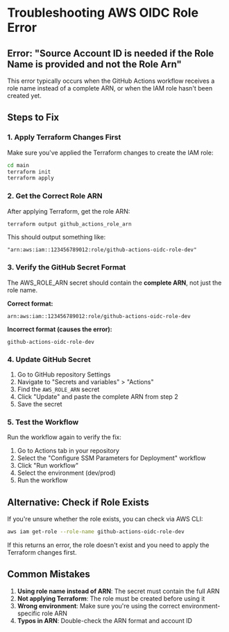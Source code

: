 # Troubleshooting AWS OIDC Role Error

## Error: "Source Account ID is needed if the Role Name is provided and not the Role Arn"

This error typically occurs when the GitHub Actions workflow receives a role name instead of a complete ARN, or when the IAM role hasn't been created yet.

## Steps to Fix

### 1. Apply Terraform Changes First

Make sure you've applied the Terraform changes to create the IAM role:

```bash
cd main
terraform init
terraform apply
```

### 2. Get the Correct Role ARN

After applying Terraform, get the role ARN:

```bash
terraform output github_actions_role_arn
```

This should output something like:
```
"arn:aws:iam::123456789012:role/github-actions-oidc-role-dev"
```

### 3. Verify the GitHub Secret Format

The AWS_ROLE_ARN secret should contain the **complete ARN**, not just the role name.

**Correct format:**
```
arn:aws:iam::123456789012:role/github-actions-oidc-role-dev
```

**Incorrect format (causes the error):**
```
github-actions-oidc-role-dev
```

### 4. Update GitHub Secret

1. Go to GitHub repository Settings
2. Navigate to "Secrets and variables" > "Actions"
3. Find the `AWS_ROLE_ARN` secret
4. Click "Update" and paste the complete ARN from step 2
5. Save the secret

### 5. Test the Workflow

Run the workflow again to verify the fix:

1. Go to Actions tab in your repository
2. Select the "Configure SSM Parameters for Deployment" workflow
3. Click "Run workflow"
4. Select the environment (dev/prod)
5. Run the workflow

## Alternative: Check if Role Exists

If you're unsure whether the role exists, you can check via AWS CLI:

```bash
aws iam get-role --role-name github-actions-oidc-role-dev
```

If this returns an error, the role doesn't exist and you need to apply the Terraform changes first.

## Common Mistakes

1. **Using role name instead of ARN**: The secret must contain the full ARN
2. **Not applying Terraform**: The role must be created before using it
3. **Wrong environment**: Make sure you're using the correct environment-specific role ARN
4. **Typos in ARN**: Double-check the ARN format and account ID
